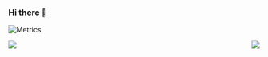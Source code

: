 ### Hi there 👋

![Metrics](https://metrics.lecoq.io/ICE99125?template=classic&base.indepth=false&config.timezone=Asia%2FShanghai)

<a href="https://github.com/ICE99125"><img src="https://github-readme-stats.vercel.app/api?username=ICE99125&show_icons=true" /></a>
<a href="https://github.com/ICE99125"><img align="right" src="https://github-readme-stats.vercel.app/api/top-langs/?username=ICE99125&layout=compact"/></a>
